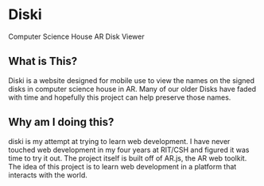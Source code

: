 # Diski
Computer Science House AR Disk Viewer

## What is This?
Diski is a website designed for mobile use to view the names on the signed disks in computer science house in AR. Many of our older Disks have faded with time and hopefully this project can help preserve those names.   

## Why am I doing this?
diski is my attempt at trying to learn web development. I have never touched web development in my four years at RIT/CSH and figured it was time to try it out.
The project itself is built off of AR.js, the AR web toolkit. The idea of this project is to learn web development in a platform that interacts with the world.
